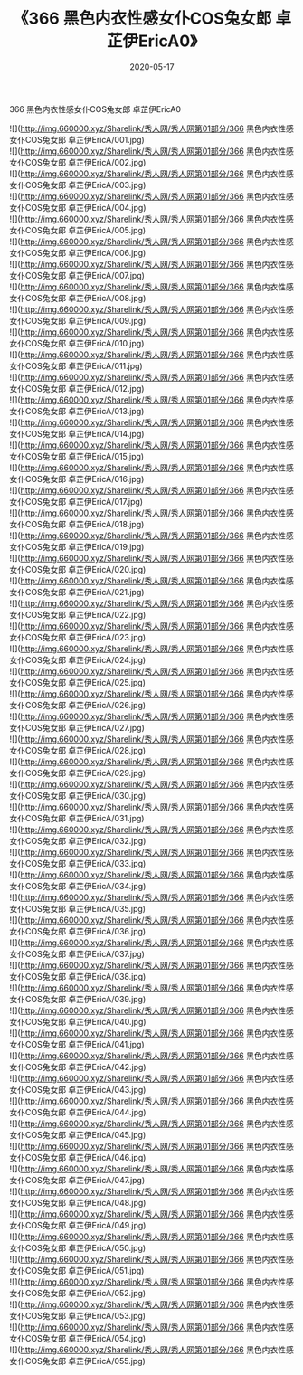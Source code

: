 ﻿---
layout: post
title:  《366 黑色内衣性感女仆COS兔女郎 卓芷伊EricA0》
date:   2020-05-17
img: http://img.660000.xyz/Sharelink/秀人网/秀人网第01部分/366 黑色内衣性感女仆COS兔女郎 卓芷伊EricA0/000.jpg
categories: [美女, 清纯, 唯美]
---

366 黑色内衣性感女仆COS兔女郎 卓芷伊EricA0

  ![](http://img.660000.xyz/Sharelink/秀人网/秀人网第01部分/366 黑色内衣性感女仆COS兔女郎 卓芷伊EricA/001.jpg) <br> ![](http://img.660000.xyz/Sharelink/秀人网/秀人网第01部分/366 黑色内衣性感女仆COS兔女郎 卓芷伊EricA/002.jpg) <br> ![](http://img.660000.xyz/Sharelink/秀人网/秀人网第01部分/366 黑色内衣性感女仆COS兔女郎 卓芷伊EricA/003.jpg) <br> ![](http://img.660000.xyz/Sharelink/秀人网/秀人网第01部分/366 黑色内衣性感女仆COS兔女郎 卓芷伊EricA/004.jpg) <br> ![](http://img.660000.xyz/Sharelink/秀人网/秀人网第01部分/366 黑色内衣性感女仆COS兔女郎 卓芷伊EricA/005.jpg) <br> ![](http://img.660000.xyz/Sharelink/秀人网/秀人网第01部分/366 黑色内衣性感女仆COS兔女郎 卓芷伊EricA/006.jpg) <br> ![](http://img.660000.xyz/Sharelink/秀人网/秀人网第01部分/366 黑色内衣性感女仆COS兔女郎 卓芷伊EricA/007.jpg) <br> ![](http://img.660000.xyz/Sharelink/秀人网/秀人网第01部分/366 黑色内衣性感女仆COS兔女郎 卓芷伊EricA/008.jpg) <br> ![](http://img.660000.xyz/Sharelink/秀人网/秀人网第01部分/366 黑色内衣性感女仆COS兔女郎 卓芷伊EricA/009.jpg) <br> ![](http://img.660000.xyz/Sharelink/秀人网/秀人网第01部分/366 黑色内衣性感女仆COS兔女郎 卓芷伊EricA/010.jpg) <br> ![](http://img.660000.xyz/Sharelink/秀人网/秀人网第01部分/366 黑色内衣性感女仆COS兔女郎 卓芷伊EricA/011.jpg) <br> ![](http://img.660000.xyz/Sharelink/秀人网/秀人网第01部分/366 黑色内衣性感女仆COS兔女郎 卓芷伊EricA/012.jpg) <br> ![](http://img.660000.xyz/Sharelink/秀人网/秀人网第01部分/366 黑色内衣性感女仆COS兔女郎 卓芷伊EricA/013.jpg) <br> ![](http://img.660000.xyz/Sharelink/秀人网/秀人网第01部分/366 黑色内衣性感女仆COS兔女郎 卓芷伊EricA/014.jpg) <br> ![](http://img.660000.xyz/Sharelink/秀人网/秀人网第01部分/366 黑色内衣性感女仆COS兔女郎 卓芷伊EricA/015.jpg) <br> ![](http://img.660000.xyz/Sharelink/秀人网/秀人网第01部分/366 黑色内衣性感女仆COS兔女郎 卓芷伊EricA/016.jpg) <br> ![](http://img.660000.xyz/Sharelink/秀人网/秀人网第01部分/366 黑色内衣性感女仆COS兔女郎 卓芷伊EricA/017.jpg) <br> ![](http://img.660000.xyz/Sharelink/秀人网/秀人网第01部分/366 黑色内衣性感女仆COS兔女郎 卓芷伊EricA/018.jpg) <br> ![](http://img.660000.xyz/Sharelink/秀人网/秀人网第01部分/366 黑色内衣性感女仆COS兔女郎 卓芷伊EricA/019.jpg) <br> ![](http://img.660000.xyz/Sharelink/秀人网/秀人网第01部分/366 黑色内衣性感女仆COS兔女郎 卓芷伊EricA/020.jpg) <br> ![](http://img.660000.xyz/Sharelink/秀人网/秀人网第01部分/366 黑色内衣性感女仆COS兔女郎 卓芷伊EricA/021.jpg) <br> ![](http://img.660000.xyz/Sharelink/秀人网/秀人网第01部分/366 黑色内衣性感女仆COS兔女郎 卓芷伊EricA/022.jpg) <br> ![](http://img.660000.xyz/Sharelink/秀人网/秀人网第01部分/366 黑色内衣性感女仆COS兔女郎 卓芷伊EricA/023.jpg) <br> ![](http://img.660000.xyz/Sharelink/秀人网/秀人网第01部分/366 黑色内衣性感女仆COS兔女郎 卓芷伊EricA/024.jpg) <br> ![](http://img.660000.xyz/Sharelink/秀人网/秀人网第01部分/366 黑色内衣性感女仆COS兔女郎 卓芷伊EricA/025.jpg) <br> ![](http://img.660000.xyz/Sharelink/秀人网/秀人网第01部分/366 黑色内衣性感女仆COS兔女郎 卓芷伊EricA/026.jpg) <br> ![](http://img.660000.xyz/Sharelink/秀人网/秀人网第01部分/366 黑色内衣性感女仆COS兔女郎 卓芷伊EricA/027.jpg) <br> ![](http://img.660000.xyz/Sharelink/秀人网/秀人网第01部分/366 黑色内衣性感女仆COS兔女郎 卓芷伊EricA/028.jpg) <br> ![](http://img.660000.xyz/Sharelink/秀人网/秀人网第01部分/366 黑色内衣性感女仆COS兔女郎 卓芷伊EricA/029.jpg) <br> ![](http://img.660000.xyz/Sharelink/秀人网/秀人网第01部分/366 黑色内衣性感女仆COS兔女郎 卓芷伊EricA/030.jpg) <br> ![](http://img.660000.xyz/Sharelink/秀人网/秀人网第01部分/366 黑色内衣性感女仆COS兔女郎 卓芷伊EricA/031.jpg) <br> ![](http://img.660000.xyz/Sharelink/秀人网/秀人网第01部分/366 黑色内衣性感女仆COS兔女郎 卓芷伊EricA/032.jpg) <br> ![](http://img.660000.xyz/Sharelink/秀人网/秀人网第01部分/366 黑色内衣性感女仆COS兔女郎 卓芷伊EricA/033.jpg) <br> ![](http://img.660000.xyz/Sharelink/秀人网/秀人网第01部分/366 黑色内衣性感女仆COS兔女郎 卓芷伊EricA/034.jpg) <br> ![](http://img.660000.xyz/Sharelink/秀人网/秀人网第01部分/366 黑色内衣性感女仆COS兔女郎 卓芷伊EricA/035.jpg) <br> ![](http://img.660000.xyz/Sharelink/秀人网/秀人网第01部分/366 黑色内衣性感女仆COS兔女郎 卓芷伊EricA/036.jpg) <br> ![](http://img.660000.xyz/Sharelink/秀人网/秀人网第01部分/366 黑色内衣性感女仆COS兔女郎 卓芷伊EricA/037.jpg) <br> ![](http://img.660000.xyz/Sharelink/秀人网/秀人网第01部分/366 黑色内衣性感女仆COS兔女郎 卓芷伊EricA/038.jpg) <br> ![](http://img.660000.xyz/Sharelink/秀人网/秀人网第01部分/366 黑色内衣性感女仆COS兔女郎 卓芷伊EricA/039.jpg) <br> ![](http://img.660000.xyz/Sharelink/秀人网/秀人网第01部分/366 黑色内衣性感女仆COS兔女郎 卓芷伊EricA/040.jpg) <br> ![](http://img.660000.xyz/Sharelink/秀人网/秀人网第01部分/366 黑色内衣性感女仆COS兔女郎 卓芷伊EricA/041.jpg) <br> ![](http://img.660000.xyz/Sharelink/秀人网/秀人网第01部分/366 黑色内衣性感女仆COS兔女郎 卓芷伊EricA/042.jpg) <br> ![](http://img.660000.xyz/Sharelink/秀人网/秀人网第01部分/366 黑色内衣性感女仆COS兔女郎 卓芷伊EricA/043.jpg) <br> ![](http://img.660000.xyz/Sharelink/秀人网/秀人网第01部分/366 黑色内衣性感女仆COS兔女郎 卓芷伊EricA/044.jpg) <br> ![](http://img.660000.xyz/Sharelink/秀人网/秀人网第01部分/366 黑色内衣性感女仆COS兔女郎 卓芷伊EricA/045.jpg) <br> ![](http://img.660000.xyz/Sharelink/秀人网/秀人网第01部分/366 黑色内衣性感女仆COS兔女郎 卓芷伊EricA/046.jpg) <br> ![](http://img.660000.xyz/Sharelink/秀人网/秀人网第01部分/366 黑色内衣性感女仆COS兔女郎 卓芷伊EricA/047.jpg) <br> ![](http://img.660000.xyz/Sharelink/秀人网/秀人网第01部分/366 黑色内衣性感女仆COS兔女郎 卓芷伊EricA/048.jpg) <br> ![](http://img.660000.xyz/Sharelink/秀人网/秀人网第01部分/366 黑色内衣性感女仆COS兔女郎 卓芷伊EricA/049.jpg) <br> ![](http://img.660000.xyz/Sharelink/秀人网/秀人网第01部分/366 黑色内衣性感女仆COS兔女郎 卓芷伊EricA/050.jpg) <br> ![](http://img.660000.xyz/Sharelink/秀人网/秀人网第01部分/366 黑色内衣性感女仆COS兔女郎 卓芷伊EricA/051.jpg) <br> ![](http://img.660000.xyz/Sharelink/秀人网/秀人网第01部分/366 黑色内衣性感女仆COS兔女郎 卓芷伊EricA/052.jpg) <br> ![](http://img.660000.xyz/Sharelink/秀人网/秀人网第01部分/366 黑色内衣性感女仆COS兔女郎 卓芷伊EricA/053.jpg) <br> ![](http://img.660000.xyz/Sharelink/秀人网/秀人网第01部分/366 黑色内衣性感女仆COS兔女郎 卓芷伊EricA/054.jpg) <br> ![](http://img.660000.xyz/Sharelink/秀人网/秀人网第01部分/366 黑色内衣性感女仆COS兔女郎 卓芷伊EricA/055.jpg) <br>